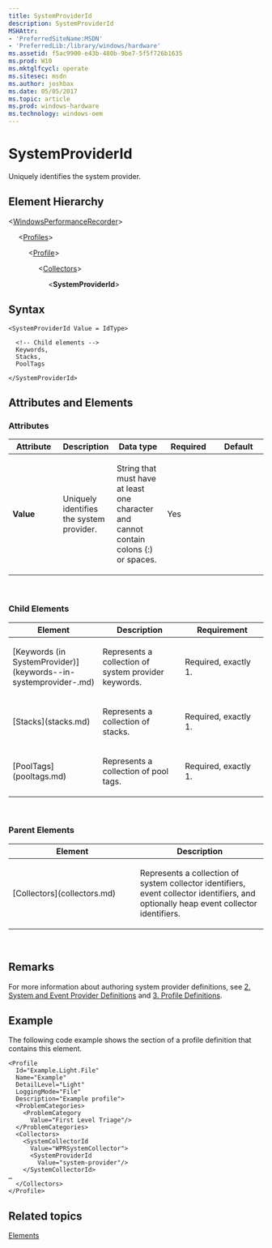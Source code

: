 ```yaml
---
title: SystemProviderId
description: SystemProviderId
MSHAttr:
- 'PreferredSiteName:MSDN'
- 'PreferredLib:/library/windows/hardware'
ms.assetid: f5ac9900-e43b-480b-9be7-5f5f726b1635
ms.prod: W10
ms.mktglfcycl: operate
ms.sitesec: msdn
ms.author: joshbax
ms.date: 05/05/2017
ms.topic: article
ms.prod: windows-hardware
ms.technology: windows-oem
---
```


# SystemProviderId


Uniquely identifies the system provider.

## Element Hierarchy


&lt;[WindowsPerformanceRecorder](windowsperformancerecorder.md)&gt;

     &lt;[Profiles](profiles.md)&gt;

          &lt;[Profile](profile-wpr.md)&gt;

               &lt;[Collectors](collectors.md)&gt;

                    &lt;**SystemProviderId**&gt;

## Syntax


``` syntax
<SystemProviderId Value = IdType>

  <!-- Child elements -->
  Keywords,
  Stacks,
  PoolTags

</SystemProviderId>
```

## Attributes and Elements


### Attributes

<table>
<colgroup>
<col width="20%" />
<col width="20%" />
<col width="20%" />
<col width="20%" />
<col width="20%" />
</colgroup>
<thead>
<tr class="header">
<th>Attribute</th>
<th>Description</th>
<th>Data type</th>
<th>Required</th>
<th>Default</th>
</tr>
</thead>
<tbody>
<tr class="odd">
<td><p><strong>Value</strong></p></td>
<td><p>Uniquely identifies the system provider.</p></td>
<td><p>String that must have at least one character and cannot contain colons (:) or spaces.</p></td>
<td><p>Yes</p></td>
<td><p></p></td>
</tr>
</tbody>
</table>

 

### Child Elements

<table>
<colgroup>
<col width="33%" />
<col width="33%" />
<col width="33%" />
</colgroup>
<thead>
<tr class="header">
<th>Element</th>
<th>Description</th>
<th>Requirement</th>
</tr>
</thead>
<tbody>
<tr class="odd">
<td><p>[Keywords (in SystemProvider)](keywords--in-systemprovider-.md)</p></td>
<td><p>Represents a collection of system provider keywords.</p></td>
<td><p>Required, exactly 1.</p></td>
</tr>
<tr class="even">
<td><p>[Stacks](stacks.md)</p></td>
<td><p>Represents a collection of stacks.</p></td>
<td><p>Required, exactly 1.</p></td>
</tr>
<tr class="odd">
<td><p>[PoolTags](pooltags.md)</p></td>
<td><p>Represents a collection of pool tags.</p></td>
<td><p>Required, exactly 1.</p></td>
</tr>
</tbody>
</table>

 

### Parent Elements

<table>
<colgroup>
<col width="50%" />
<col width="50%" />
</colgroup>
<thead>
<tr class="header">
<th>Element</th>
<th>Description</th>
</tr>
</thead>
<tbody>
<tr class="odd">
<td><p>[Collectors](collectors.md)</p></td>
<td><p>Represents a collection of system collector identifiers, event collector identifiers, and optionally heap event collector identifiers.</p></td>
</tr>
</tbody>
</table>

 

## Remarks


For more information about authoring system provider definitions, see [2. System and Event Provider Definitions](2-system-and-event-provider-definitions.md) and [3. Profile Definitions](3-profile-definitions.md).

## Example


The following code example shows the section of a profile definition that contains this element.

``` syntax
<Profile
  Id="Example.Light.File"
  Name="Example"
  DetailLevel="Light"
  LoggingMode="File"
  Description="Example profile">
  <ProblemCategories> 
    <ProblemCategory
      Value="First Level Triage"/>
  </ProblemCategories> 
  <Collectors>
    <SystemCollectorId
      Value="WPRSystemCollector">
      <SystemProviderId
        Value="system-provider"/>
    </SystemCollectorId>
…
  </Collectors>
</Profile>
```

## Related topics


[Elements](elements.md)

 

 







